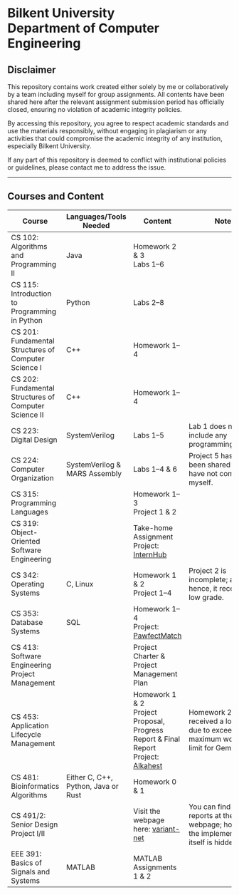 # Bilkent University<br/>Department of Computer Engineering

## Disclaimer

This repository contains work created either solely by me or collaboratively by a team including myself for group assignments.
All contents have been shared here after the relevant assignment submission period has officially closed, ensuring no violation of academic integrity policies.

By accessing this repository, you agree to respect academic standards and use the materials responsibly, without engaging in plagiarism or any activities that could compromise the academic integrity of any institution, especially Bilkent University.

If any part of this repository is deemed to conflict with institutional policies or guidelines, please contact me to address the issue.

---

## Courses and Content

| **Course**                                             | **Languages/Tools Needed**          | **Content**                                                                                                                           | **Notes**                                                                                    |
|--------------------------------------------------------|-------------------------------------|---------------------------------------------------------------------------------------------------------------------------------------|----------------------------------------------------------------------------------------------|
| CS 102: Algorithms and Programming II                  | Java                                | Homework 2 & 3<br>Labs 1–6                                                                                                            |                                                                                              |
| CS 115: Introduction to Programming in Python          | Python                              | Labs 2–8                                                                                                                              |                                                                                              |
| CS 201: Fundamental Structures of Computer Science I   | C++                                 | Homework 1–4                                                                                                                          |                                                                                              |
| CS 202: Fundamental Structures of Computer Science II  | C++                                 | Homework 1–4                                                                                                                          |                                                                                              |
| CS 223: Digital Design                                 | SystemVerilog                       | Labs 1–5                                                                                                                              | Lab 1 does not include any programming/coding.                                               |
| CS 224: Computer Organization                          | SystemVerilog & MARS Assembly       | Labs 1–4 & 6                                                                                                                          | Project 5 has not been shared as I have not completed it myself.                             |
| CS 315: Programming Languages                          |                                     | Homework 1–3<br>Project 1 & 2                                                                                                         |                                                                                              |
| CS 319: Object-Oriented Software Engineering           |                                     | Take-home Assignment<br>Project: [InternHub](https://github.com/Tuna-Onguner/InternHub)                                               |                                                                                              |
| CS 342: Operating Systems                              | C, Linux                            | Homework 1 & 2<br>Project 1–4                                                                                                         | Project 2 is incomplete; and, hence, it received a low grade.                                |
| CS 353: Database Systems                               | SQL                                 | Homework 1–4<br>Project: [PawfectMatch](https://github.com/Tuna-Onguner/PawfectMatch)                                                 |                                                                                              |
| CS 413: Software Engineering Project Management        |                                     | Project Charter & Project Management Plan                                                                                             |                                                                                              |
| CS 453: Application Lifecycle Management               |                                     | Homework 1 & 2<br>Project Proposal, Progress Report & Final Report<br>Project: [Alkahest](https://github.com/Tuna-Onguner/Alkahest)   | Homework 2 received a low grade due to exceeding the maximum word input limit for Gemini AI. |
| CS 481: Bioinformatics Algorithms                      | Either C, C++, Python, Java or Rust | Homework 0 & 1                                                                                                                        |                                                                                              | 
| CS 491/2: Senior Design Project I/II                   |                                     | Visit the webpage here: [variant-net](https://variant-net.seniorprojects.bilkent.edu.tr)                                              | You can find the reports at the webpage; however, the implementation itself is hidden.       |
| EEE 391: Basics of Signals and Systems                 | MATLAB                              | MATLAB Assignments 1 & 2                                                                                                              |                                                                                              |  
